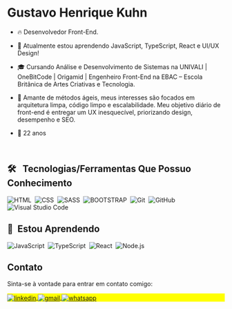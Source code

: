 <!-- <img align="right" height="590em" src="https://raw.githubusercontent.com/gist/gustavohkuhn/c02897a2b03eaac4c28b075d1c34a837/raw/268fb1dd9dba67736aa503d6833837e821be0dec/githubcard.svg"/> -->
<h1 align="left">Gustavo Henrique Kuhn</h1>
<!-- <p align="left"> <img src="https://komarev.com/ghpvc/?username=gustavohkuhn&color=yellow" alt="Profile views" /> </p> -->

- 🔥 Desenvolvedor Front-End.

- 🔭 Atualmente estou aprendendo JavaScript, TypeScript, React e UI/UX Design!

- 🎓 Cursando Análise e Desenvolvimento de Sistemas na UNIVALI | OneBitCode | Origamid | Engenheiro Front-End na EBAC – Escola Britânica de Artes Criativas e Tecnologia.

- 🎯 Amante de métodos ágeis, meus interesses são focados em arquitetura limpa, código limpo e escalabilidade. Meu objetivo diário de front-end é entregar um UX inesquecível, priorizando design, desempenho e SEO.

- 🎂 22 anos

<br>


## 🛠 &nbsp; Tecnologias/Ferramentas Que Possuo Conhecimento

![HTML](https://img.shields.io/badge/-HTML-05122A?style=flat&logo=HTML5)&nbsp;
![CSS](https://img.shields.io/badge/-CSS-05122A?style=flat&logo=CSS3&logoColor=1572B6)&nbsp;
![SASS](https://img.shields.io/badge/-SASS-05122A?style=flat&logo=SASS)&nbsp;
![BOOTSTRAP](https://img.shields.io/badge/-Bootstrap-05122A?style=flat&logo=Bootstrap)&nbsp;
![Git](https://img.shields.io/badge/-Git-05122A?style=flat&logo=git)&nbsp;
![GitHub](https://img.shields.io/badge/-GitHub-05122A?style=flat&logo=github)&nbsp;
![Visual Studio Code](https://img.shields.io/badge/-Visual%20Studio%20Code-05122A?style=flat&logo=visual-studio-code&logoColor=007ACC)&nbsp;


## 🚀 &nbsp;Estou Aprendendo

![JavaScript](https://img.shields.io/badge/-JavaScript-05122A?style=flat&logo=javascript)&nbsp;
![TypeScript](https://img.shields.io/badge/-TypeScript-05122A?style=flat&logo=Typescript)&nbsp;
![React](https://img.shields.io/badge/-React-05122A?style=flat&logo=react)&nbsp;
![Node.js](https://img.shields.io/badge/-Node.js-05122A?style=flat&logo=node.js)&nbsp;
<br>

## Contato

Sinta-se à vontade para entrar em contato comigo:

<p align="left" style="background:yellow">
<a href="https://linkedin.com/in/gustavo-kuhn" target="_blank">
  <img align="center" src="https://img.shields.io/badge/-LinkedIn-05122A?style=flat&logo=linkedin" alt="linkedin"/>
</a>
<a href="mailto:gustavohk.dev@gmail.com" target="_blank">
  <img align="center" src="https://img.shields.io/badge/-Gmail-05122A?style=flat&logo=gmail" alt="gmail"/>
</a>
<a href="https://api.whatsapp.com/send?phone=5548920006055&text=Ol%C3%A1,%20tudo%20bem?%20Peguei%20seu%20contato%20no%20GitHub%20e%20gostaria%20de%20conversar%20com%20voc%C3%AA." target="_blank">
  <img align="center" src="https://img.shields.io/badge/-WhatsApp-05122A?style=flat&logo=whatsapp" alt="whatsapp"/>
</a>
</p>

<!-- ## ⚙️ &nbsp;GitHub Analytics

<p align="left">
<img width="530em" src="https://github-readme-stats.vercel.app/api?username=gustavohkuhn&show_icons=true&theme=vision-friendly-dark" alt="gustavohkuhn stats"/>
<img width="530em" src="https://github-readme-stats.vercel.app/api/top-langs/?username=gustavohkuhn&layout=compact&theme=vision-friendly-dark" alt="gustavohkuhn most languages"/>
</p>
<br> -->
